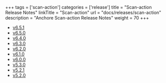 +++
tags = ['scan-action']
categories = ['release']
title = "Scan-action Release Notes" 
linkTitle = "Scan-action"
url = "docs/releases/scan-action"
description = "Anchore Scan-action Release Notes"
weight = 70
+++

- [v6.5.1](./v6.5.1/)
- [v6.5.0](./v6.5.0/)
- [v6.4.0](./v6.4.0/)
- [v6.3.0](./v6.3.0/)
- [v6.2.0](./v6.2.0/)
- [v6.1.0](./v6.1.0/)
- [v6.0.0](./v6.0.0/)
- [v5.3.0](./v5.3.0/)
- [v5.2.1](./v5.2.1/)
- [v5.2.0](./v5.2.0/)
